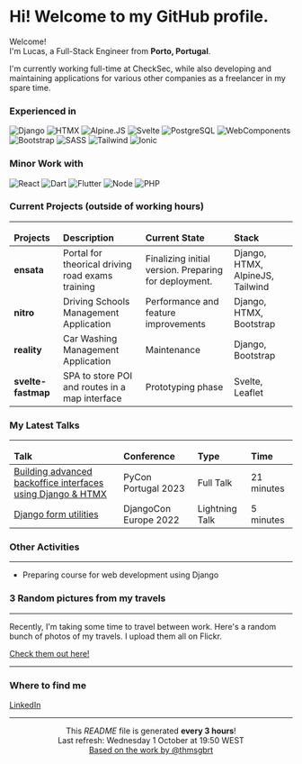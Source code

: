 <h1>Hi! Welcome to my GitHub profile.</h1>

<p>Welcome! </br> I'm Lucas, a Full-Stack Engineer from <b>Porto, Portugal</b>.</p>
<p>I'm currently working full-time at CheckSec, while also developing and maintaining applications for various other companies as a freelancer in my spare
    time.</p>
<h3>Experienced in</h3>
<p>
    <img alt="Django"
         src="https://img.shields.io/badge/Django-test?style=for-the-badge&logo=django&labelColor=%230B4B33&color=%230B4B33">
    <img alt="HTMX"
         src="https://img.shields.io/badge/HTMX-test?style=for-the-badge&logo=htmx&labelColor=%233366CC&color=%233366CC">
    <img alt="Alpine.JS"
         src="https://img.shields.io/badge/Alpine-test?style=for-the-badge&logo=Alpine.Js&logoColor=white&labelColor=%238BC0D0&color=%238BC0D0">
    <img alt="Svelte"
         src="https://img.shields.io/badge/Svelte-test?style=for-the-badge&logo=Svelte&logoColor=white&labelColor=%23FF3E00&color=%23FF3E00">
    <img alt="PostgreSQL"
         src="https://img.shields.io/badge/PostgreSQL-test?style=for-the-badge&logo=postgresql&logoColor=white&labelColor=%234169E1&color=%234169E1">
    <img alt="WebComponents"
         src="https://img.shields.io/badge/WebComponents-test?style=for-the-badge&logo=webcomponents.org&logoColor=white&labelColor=%23D0E937&color=%23D0E937">
    <img alt="Bootstrap"
         src="https://img.shields.io/badge/bootstrap-test?style=for-the-badge&logo=Bootstrap&logoColor=white&labelColor=%237952B3&color=%237952B3">
    <img alt="SASS"
         src="https://img.shields.io/badge/sass-test?style=for-the-badge&logo=sass&logoColor=white&labelColor=%23CC6699&color=%23CC6699">
    <img alt="Tailwind"
         src="https://img.shields.io/badge/tailwind-test?style=for-the-badge&logo=Tailwind%20CSS&logoColor=white&labelColor=%2306B6D4&color=%2306B6D4">
    <img alt="Ionic"
         src="https://img.shields.io/badge/Ionic-test?style=for-the-badge&logo=ionic&logoColor=white&labelColor=%233880FF&color=%233880FF">
</p>
<h3>Minor Work with</h3>
<p>
    <img alt="React"
         src="https://img.shields.io/badge/React-test?style=for-the-badge&logo=react&logoColor=white&labelColor=%2361DAFB&color=%2361DAFB">
    <img alt="Dart"
         src="https://img.shields.io/badge/dart-test?style=for-the-badge&logo=dart&logoColor=white&labelColor=%230175C2&color=%230175C2">
    <img alt="Flutter"
         src="https://img.shields.io/badge/flutter-test?style=for-the-badge&logo=flutter&logoColor=white&labelColor=%2302569B&color=%2302569B">
    <img alt="Node"
         src="https://img.shields.io/badge/node-test?style=for-the-badge&logo=Node.JS&logoColor=white&labelColor=%235FA04E&color=%235FA04E">
    <img alt="PHP"
         src="https://img.shields.io/badge/php-test?style=for-the-badge&logo=php&logoColor=white&labelColor=%23777BB4&color=%23777BB4">
</p>
<h3>Current Projects (outside of working hours)</h3>
<hr/>
<table>
    <thead>
    <tr>
        <td><b>Projects</b></td>
        <td><b>Description</b></td>
        <td><b>Current State</b></td>
        <td><b>Stack</td>
    </tr>
    </thead>
    <tbody>
    <tr>
          <td><b>ensata</b></td>
      <td>Portal for theorical driving road exams training</td>
      <td>Finalizing initial version. Preparing for deployment.</td>
      <td>Django, HTMX, AlpineJS, Tailwind</td>
    </tr>
    <tr>
        <td><b>nitro</b></td>
        <td>Driving Schools Management Application</td>
        <td>Performance and feature improvements</td>
        <td>Django, HTMX, Bootstrap</td>
    </tr>
    <tr>
        <td><b>reality</b></td>
        <td>Car Washing Management Application</td>
        <td>Maintenance</td>
        <td>Django, Bootstrap</td>
    </tr>
    <tr>
        <td><b>svelte-fastmap</b></td>
        <td>SPA to store POI and routes in a map interface</td>
        <td>Prototyping phase</td>
        <td>Svelte, Leaflet</td>
    </tr>
    </tbody>
</table>
<h3>My Latest Talks</h3>
<hr/>
<table>
    <thead>
    <tr>
        <td><b>Talk</b></td>
        <td><b>Conference</b></td>
        <td><b>Type</b></td>
        <td><b>Time</b></td>
    </tr>
    </thead>
    <tbody>
    <tr>
        <td><a href="https://youtu.be/QKKyhVewhRk" target="_blank">
            Building advanced backoffice interfaces using Django & HTMX</a></td>
        <td>PyCon Portugal 2023</td>
        <td>Full Talk</td>
        <td>21 minutes</td>
    </tr>
    <tr>
        <td><a href="https://youtu.be/8EPvq0vSLko" target="_blank">
            Django form utilities</a></td>
        <td>DjangoCon Europe 2022</td>
        <td>Lightning Talk</td>
        <td>5 minutes</td>
    </tr>
    </tbody>
</table>

<h3>Other Activities</h3>
<hr/>
<ul>
    <li>Preparing course for web development using Django</li>
</ul>

<h3>3 Random pictures from my travels</h3>
<hr/>
<p>Recently, I'm taking some time to travel between work. Here's a random bunch of photos of my travels.
    I upload them all on Flickr.
</p>
<a href="https://www.flickr.com/photos/jlucasp25/" target="_blank">Check them out here!</a>
<hr/>

<h3>Where to find me</h3>
<a href="https://www.linkedin.com/in/jlucasp25/" target="_blank">LinkedIn</a>

------------

<p align="center">This <i>README</i> file is generated <b>every 3 hours</b>!</br>Last refresh: Wednesday 1 October at 19:50 WEST<br/>
    <a href="https://medium.com/@th.guibert/how-to-create-a-self-updating-readme-md-for-your-github-profile-f8b05744ca91">Based
        on the work by @thmsgbrt</a></p>
